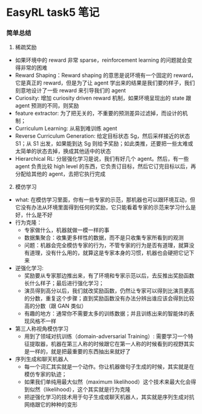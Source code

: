 # EasyRL task5 笔记


### 简单总结

1. 稀疏奖励
  * 如果环境中的 reward 非常 sparse，reinforcement learning 的问题就会变得非常的困难
  * Reward Shaping：Reward shaping 的意思是说环境有一个固定的 reward，它是真正的 reward，但是为了让 agent 学出来的结果是我们要的样子，我们刻意地设计了一些 reward 来引导我们的 agent
  * Curiosity: 增加 curiosity driven reward 机制，如果环境呈现出的 state 跟 agent 预测的不同，则奖励
  * feature extractor: 为了把无关的，不重要的预测差异过滤掉，而设计的机制；
  * Curriculum Learning: 从易到难训练 agent
  * Reverse Curriculum Generation: 给定目标状态 Sg，然后采样接近的状态 S1；从 S1 出发，如果能到达 Sg 则给予奖励；如此类推，还要把一些太难或太简单的状态去掉，换成其他适中的状态
  * Hierarchical RL: 分层强化学习是说，我们有好几个 agent。然后，有一些 agent 负责比较 high level 的东西，它负责订目标，然后它订完目标以后，再分配给其他的 agent，去把它执行完成

2. 模仿学习
  *  what: 在模仿学习里面，你有一些专家的示范，那机器也可以跟环境互动，但它没有办法从环境里面得到任何的奖励，它只能看着专家的示范来学习什么是好，什么是不好
  * 行为克隆：
    * 专家做什么，机器就做一模一样的事
    * 数据集聚合：收集更多样性的数据，而不是只收集专家所看到的观测
    * 问题：机器会完全模仿专家的行为，不管专家的行为是否有道理，就算没有道理，没有什么用的，就算这是专家本身的习惯，机器也会硬把它记下来
  * 逆强化学习: 
    * 奖励要从专家那边推出来，有了环境和专家示范以后，去反推出奖励函数长什么样子；最后进行强化学习；
    * 演员得到高分以后，我们就改奖励函数，仍然让专家可以得到比演员更高的分数，重复这个步骤；直到奖励函数没有办法分辨出谁应该会得到比较高的分数（跟 GAN 类似）
    * 有趣的地方：通常你不需要太多的训练数据；并且训练出来的智能体的表现风格不一样
  * 第三人称视角模仿学习
    * 用到了领域对抗训练（domain-adversarial Training）: 需要学习一个特征提取器，机器在第三人称的时候跟它在第一人称的时候看到的视野其实是一样的，就是把最重要的东西抽出来就好了
  * 序列生成和聊天机器人
    * 每一个词汇其实就是一个动作。你让机器做句子生成的时候，其实就是在模仿专家的轨迹；
    * 如果我们单纯用最大似然（maximum likelihood）这个技术来最大化会得到似然（likelihood），这个其实就是行为克隆
    * 把逆强化学习的技术用于句子生成或聊天机器人，其实就是序列生成对抗网络跟它的种种的变形
